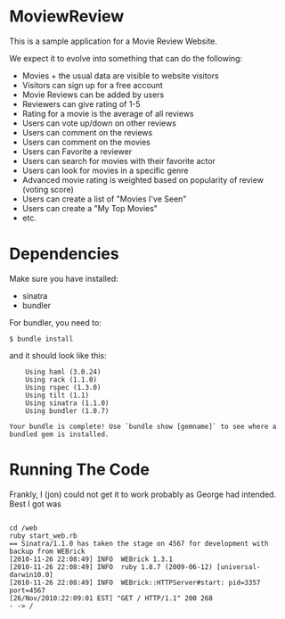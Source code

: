 # MoviewReview

This is a sample application for a Movie Review Website.

We expect it to evolve into something that can do the following:

 * Movies + the usual data are visible to website visitors
 * Visitors can sign up for a free account
 * Movie Reviews can be added by users
 * Reviewers can give rating of 1-5
 * Rating for a movie is the average of all reviews
 * Users can vote up/down on other reviews
 * Users can comment on the reviews
 * Users can comment on the movies
 * Users can Favorite a reviewer
 * Users can search for movies with their favorite actor
 * Users can look for movies in a specific genre
 * Advanced movie rating is weighted based on popularity of review (voting score)
 * Users can create a list of "Movies I've Seen"
 * Users can create a "My Top Movies"
 * etc.

# Dependencies

Make sure you have installed:

* sinatra
* bundler

For bundler, you need to:

`$ bundle install`

and it should look like this:

<pre><code>    Using haml (3.0.24)
    Using rack (1.1.0) 
    Using rspec (1.3.0) 
    Using tilt (1.1) 
    Using sinatra (1.1.0) 
    Using bundler (1.0.7) 
</code></pre>
    Your bundle is complete! Use `bundle show [gemname]` to see where a bundled gem is installed.

# Running The Code

Frankly, I (jon) could not get it to work probably as George had intended. Best I got was

<pre><code>
cd <project root>/web
ruby start_web.rb
== Sinatra/1.1.0 has taken the stage on 4567 for development with backup from WEBrick
[2010-11-26 22:08:49] INFO  WEBrick 1.3.1
[2010-11-26 22:08:49] INFO  ruby 1.8.7 (2009-06-12) [universal-darwin10.0]
[2010-11-26 22:08:49] INFO  WEBrick::HTTPServer#start: pid=3357 port=4567
[26/Nov/2010:22:09:01 EST] "GET / HTTP/1.1" 200 268
- -> /
</code></pre>

